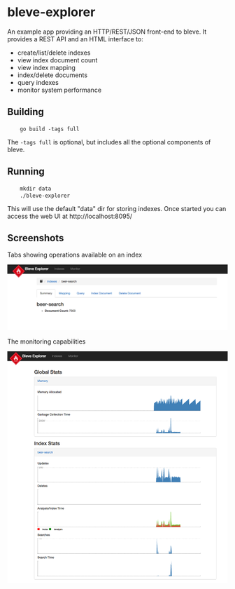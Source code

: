 # bleve-explorer

An example app providing an HTTP/REST/JSON front-end to bleve.  It provides a REST API and an HTML interface to:

* create/list/delete indexes
* view index document count
* view index mapping
* index/delete documents
* query indexes
* monitor system performance

## Building

        go build -tags full

The ```-tags full``` is optional, but includes all the optional components of bleve.

## Running

		mkdir data
        ./bleve-explorer

This will use the default "data" dir for storing indexes.  Once started you can access the web UI at http://localhost:8095/

## Screenshots

Tabs showing operations available on an index

![](docs/index.png)

The monitoring capabilities

![](docs/monitor.png)